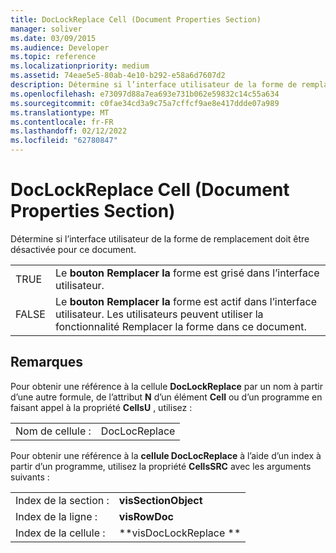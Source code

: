```yaml
---
title: DocLockReplace Cell (Document Properties Section)
manager: soliver
ms.date: 03/09/2015
ms.audience: Developer
ms.topic: reference
ms.localizationpriority: medium
ms.assetid: 74eae5e5-80ab-4e10-b292-e58a6d7607d2
description: Détermine si l’interface utilisateur de la forme de remplacement doit être désactivée pour ce document.
ms.openlocfilehash: e73097d88a7ea693e731b062e59832c14c55a634
ms.sourcegitcommit: c0fae34cd3a9c75a7cffcf9ae8e417ddde07a989
ms.translationtype: MT
ms.contentlocale: fr-FR
ms.lasthandoff: 02/12/2022
ms.locfileid: "62780847"
---
```

# <a name="doclockreplace-cell-document-properties-section"></a>DocLockReplace Cell (Document Properties Section)

Détermine si l’interface utilisateur de la forme de remplacement doit être désactivée pour ce document. 
  
|||
|:-----|:-----|
|TRUE  <br/> |Le **bouton Remplacer la** forme est grisé dans l’interface utilisateur. |
|FALSE  <br/> |Le **bouton Remplacer la** forme est actif dans l’interface utilisateur. Les utilisateurs peuvent utiliser la fonctionnalité Remplacer la forme dans ce document. |
   
## <a name="remarks"></a>Remarques

Pour obtenir une référence à la cellule **DocLockReplace** par un nom à partir d’une autre formule, de l’attribut **N** d’un élément **Cell** ou d’un programme en faisant appel à la propriété **CellsU** , utilisez : 
  
|||
|:-----|:-----|
| Nom de cellule :  <br/> | DocLocReplace  <br/> |
   
Pour obtenir une référence à la **cellule DocLocReplace** à l’aide d’un index à partir d’un programme, utilisez la propriété **CellsSRC** avec les arguments suivants : 
  
|||
|:-----|:-----|
| Index de la section :  <br/> |**visSectionObject** <br/> |
| Index de la ligne :  <br/> |**visRowDoc** <br/> |
| Index de la cellule :  <br/> |**visDocLockReplace ** <br/> |
   

